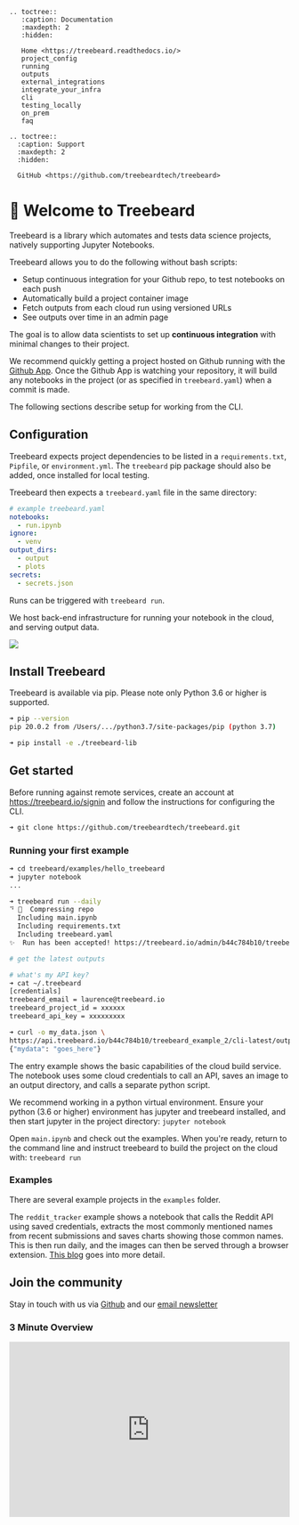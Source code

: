 ```eval_rst
.. toctree::
   :caption: Documentation
   :maxdepth: 2
   :hidden:

   Home <https://treebeard.readthedocs.io/>
   project_config
   running
   outputs
   external_integrations
   integrate_your_infra
   cli
   testing_locally
   on_prem
   faq

.. toctree::
  :caption: Support
  :maxdepth: 2
  :hidden:

  GitHub <https://github.com/treebeardtech/treebeard>

```

# 🌲 Welcome to Treebeard

Treebeard is a library which automates and tests data science projects, natively supporting Jupyter Notebooks.

Treebeard allows you to do the following without bash scripts:

- Setup continuous integration for your Github repo, to test notebooks on each push
- Automatically build a project container image
- Fetch outputs from each cloud run using versioned URLs
- See outputs over time in an admin page

The goal is to allow data scientists to set up **continuous integration** with minimal changes to their project.

We recommend quickly getting a project hosted on Github running with the [Github App](https://github.com/marketplace/treebeard-build). Once the Github App is watching your repository, it will build any notebooks in the project (or as specified in `treebeard.yaml`) when a commit is made.

The following sections describe setup for working from the CLI.

## Configuration

Treebeard expects project dependencies to be listed in a `requirements.txt`, `Pipfile`, or `environment.yml`. The `treebeard` pip package should also be added, once installed for local testing.

Treebeard then expects a `treebeard.yaml` file in the same directory:

```yaml
# example treebeard.yaml
notebooks:
  - run.ipynb
ignore:
  - venv
output_dirs:
  - output
  - plots
secrets:
  - secrets.json
```

Runs can be triggered with `treebeard run`.

We host back-end infrastructure for running your notebook in the cloud, and serving output data.

![](https://treebeard.io/static/slack_integration-ba8ff89332c2e14c928973a841842e5b.png)

## Install Treebeard

Treebeard is available via pip. Please note only Python 3.6 or higher is supported.

```bash
➜ pip --version
pip 20.0.2 from /Users/.../python3.7/site-packages/pip (python 3.7)
```

```bash
➜ pip install -e ./treebeard-lib
```

## Get started

Before running against remote services, create an account at https://treebeard.io/signin and follow the instructions for configuring the CLI.

```bash
➜ git clone https://github.com/treebeardtech/treebeard.git
```

### Running your first example

```bash
➜ cd treebeard/examples/hello_treebeard
➜ jupyter notebook
...

➜ treebeard run --daily
⠙ 🌲  Compressing repo
  Including main.ipynb
  Including requirements.txt
  Including treebeard.yaml
✨  Run has been accepted! https://treebeard.io/admin/b44c784b10/treebeard_example_2/cf7a1475-6105-42b6-abeb-ba71420c6a55

# get the latest outputs

# what's my API key?
➜ cat ~/.treebeard
[credentials]
treebeard_email = laurence@treebeard.io
treebeard_project_id = xxxxxx
treebeard_api_key = xxxxxxxxx

➜ curl -o my_data.json \
https://api.treebeard.io/b44c784b10/treebeard_example_2/cli-latest/output/my_data.json?api_key=xxxxxxxxxx
{"mydata": "goes_here"}
```

The entry example shows the basic capabilities of the cloud build service.  
The notebook uses some cloud credentials to call an API, saves an image to an output directory, and calls a separate python script.

We recommend working in a python virtual environment. Ensure your python (3.6 or higher) environment has jupyter and treebeard installed, and then start jupyter in the project directory:
`jupyter notebook`

Open `main.ipynb` and check out the examples. When you're ready, return to the command line and instruct treebeard to build the project on the cloud with:
`treebeard run`

### Examples

There are several example projects in the `examples` folder.

The `reddit_tracker` example shows a notebook that calls the Reddit API using saved credentials, extracts the most commonly mentioned names from recent submissions and saves charts showing those common names. This is then run daily, and the images can then be served through a browser extension. [This blog]("https://towardsdatascience.com/how-to-track-sentiment-on-reddit-with-python-and-a-chrome-extension-a623d63e3a1d?gi=90de4fb3934a") goes into more detail.

## Join the community

Stay in touch with us via [Github](https://github.com/treebeardtech/treebeard) and our [email newsletter](https://treebeard.io/contact)

### 3 Minute Overview

<div style="width: 100%; height: 0px; position: relative; padding-bottom: 62.500%;"><iframe src="https://streamable.com/s/37o5e/lsjslt" frameborder="0" width="100%" height="100%" allowfullscreen style="width: 100%; height: 100%; position: absolute;"></iframe>
<br></br></div>
